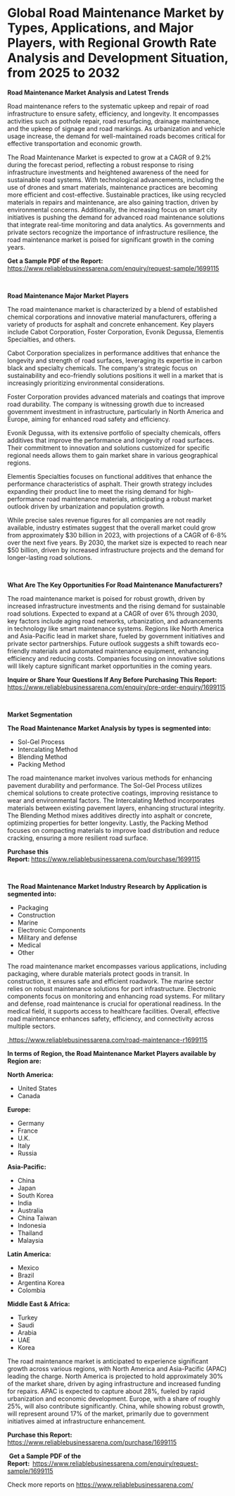 <p><h1>Global Road Maintenance Market by Types, Applications, and Major Players, with Regional Growth Rate Analysis and Development Situation, from 2025 to 2032</h1></p><p><strong>Road Maintenance Market Analysis and Latest Trends</strong></p>
<p><p>Road maintenance refers to the systematic upkeep and repair of road infrastructure to ensure safety, efficiency, and longevity. It encompasses activities such as pothole repair, road resurfacing, drainage maintenance, and the upkeep of signage and road markings. As urbanization and vehicle usage increase, the demand for well-maintained roads becomes critical for effective transportation and economic growth.</p><p>The Road Maintenance Market is expected to grow at a CAGR of 9.2% during the forecast period, reflecting a robust response to rising infrastructure investments and heightened awareness of the need for sustainable road systems. With technological advancements, including the use of drones and smart materials, maintenance practices are becoming more efficient and cost-effective. Sustainable practices, like using recycled materials in repairs and maintenance, are also gaining traction, driven by environmental concerns. Additionally, the increasing focus on smart city initiatives is pushing the demand for advanced road maintenance solutions that integrate real-time monitoring and data analytics. As governments and private sectors recognize the importance of infrastructure resilience, the road maintenance market is poised for significant growth in the coming years.</p></p>
<p><strong>Get a Sample PDF of the Report:&nbsp;</strong> <a href="https://www.reliablebusinessarena.com/enquiry/request-sample/1699115?utm_campaign=1891&utm_medium=2&utm_source=Github&utm_content=ia&utm_term=09012025&utm_id=road-maintenance">https://www.reliablebusinessarena.com/enquiry/request-sample/1699115</a></p>
<p>&nbsp;</p>
<p><strong>Road Maintenance Major Market Players</strong></p>
<p><p>The road maintenance market is characterized by a blend of established chemical corporations and innovative material manufacturers, offering a variety of products for asphalt and concrete enhancement. Key players include Cabot Corporation, Foster Corporation, Evonik Degussa, Elementis Specialties, and others. </p><p>Cabot Corporation specializes in performance additives that enhance the longevity and strength of road surfaces, leveraging its expertise in carbon black and specialty chemicals. The company's strategic focus on sustainability and eco-friendly solutions positions it well in a market that is increasingly prioritizing environmental considerations. </p><p>Foster Corporation provides advanced materials and coatings that improve road durability. The company is witnessing growth due to increased government investment in infrastructure, particularly in North America and Europe, aiming for enhanced road safety and efficiency.</p><p>Evonik Degussa, with its extensive portfolio of specialty chemicals, offers additives that improve the performance and longevity of road surfaces. Their commitment to innovation and solutions customized for specific regional needs allows them to gain market share in various geographical regions. </p><p>Elementis Specialties focuses on functional additives that enhance the performance characteristics of asphalt. Their growth strategy includes expanding their product line to meet the rising demand for high-performance road maintenance materials, anticipating a robust market outlook driven by urbanization and population growth.</p><p>While precise sales revenue figures for all companies are not readily available, industry estimates suggest that the overall market could grow from approximately $30 billion in 2023, with projections of a CAGR of 6-8% over the next five years. By 2030, the market size is expected to reach near $50 billion, driven by increased infrastructure projects and the demand for longer-lasting road solutions.</p></p>
<p>&nbsp;</p>
<p><strong>What Are The Key Opportunities For Road Maintenance Manufacturers?</strong></p>
<p><p>The road maintenance market is poised for robust growth, driven by increased infrastructure investments and the rising demand for sustainable road solutions. Expected to expand at a CAGR of over 6% through 2030, key factors include aging road networks, urbanization, and advancements in technology like smart maintenance systems. Regions like North America and Asia-Pacific lead in market share, fueled by government initiatives and private sector partnerships. Future outlook suggests a shift towards eco-friendly materials and automated maintenance equipment, enhancing efficiency and reducing costs. Companies focusing on innovative solutions will likely capture significant market opportunities in the coming years.</p></p>
<p><strong>Inquire or Share Your Questions If Any Before Purchasing This Report:</strong> <a href="https://www.reliablebusinessarena.com/enquiry/pre-order-enquiry/1699115?utm_campaign=1891&utm_medium=2&utm_source=Github&utm_content=ia&utm_term=09012025&utm_id=road-maintenance">https://www.reliablebusinessarena.com/enquiry/pre-order-enquiry/1699115</a></p>
<p>&nbsp;</p>
<p><strong>Market Segmentation</strong></p>
<p><strong>The Road Maintenance Market Analysis by types is segmented into:</strong></p>
<p><ul><li>Sol-Gel Process</li><li>Intercalating Method</li><li>Blending Method</li><li>Packing Method</li></ul></p>
<p><p>The road maintenance market involves various methods for enhancing pavement durability and performance. The Sol-Gel Process utilizes chemical solutions to create protective coatings, improving resistance to wear and environmental factors. The Intercalating Method incorporates materials between existing pavement layers, enhancing structural integrity. The Blending Method mixes additives directly into asphalt or concrete, optimizing properties for better longevity. Lastly, the Packing Method focuses on compacting materials to improve load distribution and reduce cracking, ensuring a more resilient road surface.</p></p>
<p><strong>Purchase this Report:&nbsp;</strong><a href="https://www.reliablebusinessarena.com/purchase/1699115?utm_campaign=1891&utm_medium=2&utm_source=Github&utm_content=ia&utm_term=09012025&utm_id=road-maintenance">https://www.reliablebusinessarena.com/purchase/1699115</a></p>
<p>&nbsp;</p>
<p><strong>The Road Maintenance Market Industry Research by Application is segmented into:</strong></p>
<p><ul><li>Packaging</li><li>Construction</li><li>Marine</li><li>Electronic Components</li><li>Military and defense</li><li>Medical</li><li>Other</li></ul></p>
<p><p>The road maintenance market encompasses various applications, including packaging, where durable materials protect goods in transit. In construction, it ensures safe and efficient roadwork. The marine sector relies on robust maintenance solutions for port infrastructure. Electronic components focus on monitoring and enhancing road systems. For military and defense, road maintenance is crucial for operational readiness. In the medical field, it supports access to healthcare facilities. Overall, effective road maintenance enhances safety, efficiency, and connectivity across multiple sectors.</p></p>
<p><a href="https://www.reliablebusinessarena.com/road-maintenance-r1699115?utm_campaign=1891&utm_medium=2&utm_source=Github&utm_content=ia&utm_term=09012025&utm_id=road-maintenance">&nbsp;https://www.reliablebusinessarena.com/road-maintenance-r1699115</a></p>
<p><strong>In terms of Region, the Road Maintenance Market Players available by Region are:</strong></p>
<p>
    <p> <strong> North America: </strong>
        <ul>
            <li>United States</li>
            <li>Canada</li>
        </ul>
        </p> 
    <p> <strong> Europe: </strong>
        <ul>
            <li>Germany</li>
            <li>France</li>
            <li>U.K.</li>
            <li>Italy</li>
            <li>Russia</li>
        </ul>
        </p> 
    <p> <strong> Asia-Pacific: </strong>
        <ul>
            <li>China</li>
            <li>Japan</li>
            <li>South Korea</li>
            <li>India</li>
            <li>Australia</li>
            <li>China Taiwan</li>
            <li>Indonesia</li>
            <li>Thailand</li>
            <li>Malaysia</li>
        </ul>
        </p> 
    <p> <strong> Latin America: </strong>
        <ul>
            <li>Mexico</li>
            <li>Brazil</li>
            <li>Argentina Korea</li>
            <li>Colombia</li>
        </ul>
        </p> 
    <p> <strong> Middle East & Africa: </strong>
        <ul>
            <li>Turkey</li>
            <li>Saudi</li>
            <li>Arabia</li>
            <li>UAE</li>
            <li>Korea</li>
        </ul>
    </p>
    </p>
<p><p>The road maintenance market is anticipated to experience significant growth across various regions, with North America and Asia-Pacific (APAC) leading the charge. North America is projected to hold approximately 30% of the market share, driven by aging infrastructure and increased funding for repairs. APAC is expected to capture about 28%, fueled by rapid urbanization and economic development. Europe, with a share of roughly 25%, will also contribute significantly. China, while showing robust growth, will represent around 17% of the market, primarily due to government initiatives aimed at infrastructure enhancement.</p></p>
<p><strong>Purchase this Report: </strong><a href="https://www.reliablebusinessarena.com/purchase/1699115?utm_campaign=1891&utm_medium=2&utm_source=Github&utm_content=ia&utm_term=09012025&utm_id=road-maintenance">https://www.reliablebusinessarena.com/purchase/1699115</a></p>
<p>&nbsp;<strong>Get a Sample PDF of the Report:&nbsp;&nbsp;</strong><a href="https://www.reliablebusinessarena.com/enquiry/request-sample/1699115?utm_campaign=1891&utm_medium=2&utm_source=Github&utm_content=ia&utm_term=09012025&utm_id=road-maintenance">https://www.reliablebusinessarena.com/enquiry/request-sample/1699115</a></p>
<p><strong></strong></p>
<p>Check more reports on <a href="https://www.reliablebusinessarena.com/?utm_campaign=1891&utm_medium=2&utm_source=Github&utm_content=ia&utm_term=09012025&utm_id=road-maintenance">https://www.reliablebusinessarena.com/</a></p>